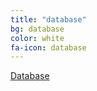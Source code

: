 ```yaml
---
title: "database"
bg: database
color: white
fa-icon: database
---
```

 
 <a href="https://docs.google.com/spreadsheets/d/e/2PACX-1vRNkGfVIjxzZ0qNceQZxSD0F4WAJYZ0yet2W4KFck5hwvBCkpbCqzgfvBqev6oZc9sF9W8Sze8BdEpf/pubhtml" class="button1">Database</a>

